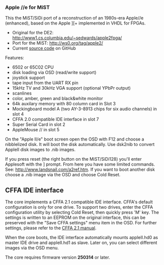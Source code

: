 ### Apple //e for MiST

This the MiST/SiDi port of a reconstruction of an 1980s-era Apple//e (enhanced),
based on the Apple ][+ implemented in VHDL for FPGAs.
* Original for the DE2: http://www1.cs.columbia.edu/~sedwards/apple2fpga/
* Port for the MiST: http://ws0.org/tag/apple2/
* Current [source code](https://github.com/gyurco/apple2efpga) on GitHub

Features:
- 6502 or 65C02 CPU
- disk loading via OSD (read/write support)
- joystick support
- tape input from the UART RX pin
- 15kHz TV and 30kHz VGA support (optional YPbPr output)
- scanlines
- color, amber, green and black&white monitor
- 64k auxilary memory with 80 column card in Slot 3
- Mockingboard model A (two AY-3-8913 chips for six audio channels) in slot 4
- CFFA 2.0 compatible IDE interface in slot 7
- Super Serial Card in slot 2
- AppleMouse // in slot 5

On the "Apple II/e" boot screen open the OSD with F12 and choose a nibblelized disk. It will boot
the disk automatically. Use dsk2nib to convert AppleII disk images to .nib images.

If you press reset (the right button on the MiST/SiDi128) you'll enter Applesoft with the ] prompt.
From here you have some limited commands. See: http://www.landsnail.com/a2ref.htm.
If you want to boot another disk choose a .nib image via the OSD and choose Cold Reset.

## CFFA IDE interface

The core implements a CFFA 2.1 compatible IDE interface. CFFA's default configuration is only for one drive.
To support two drives, enter the CFFA configuration utility by selecting Cold Reset, then quickly press 'M'
key. The settings is written to an EEPROM on the original interface, this can be preserved with the
"Save CFFA settings" menu item in the OSD.
For further settings, please refer to the [CFFA 2.1 manual](https://dreher.net/projects/CFforAppleII/downloads/CFFA_Manual_2.11.pdf).

When the core boots, the IDE interface automatically mounts appleII.hd0 as master IDE drive and appleII.hd1 as slave.
Later on, you can select different images via the OSD menu.

The core requires firmware version **250314** or later.
